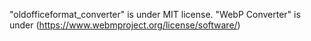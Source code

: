 "oldofficeformat_converter" is under MIT license. "WebP Converter" is under (https://www.webmproject.org/license/software/)
